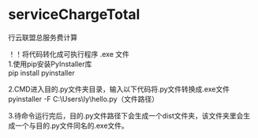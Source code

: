 # serviceChargeTotal
行云联盟总服务费计算


   ！！将代码转化成可执行程序 .exe 文件  
1.使用pip安装PyInstaller库  
  pip install pyinstaller  

2.CMD进入目的.py文件夹目录，输入以下代码将.py文件转换成.exe文件  
  pyinstaller -F C:\Users\ly\hello.py（文件路径）  

3.待命令运行完后，目的.py文件路径下会生成一个dist文件夹，该文件夹里会生成一个与目的.py文件同名的.exe文件。  